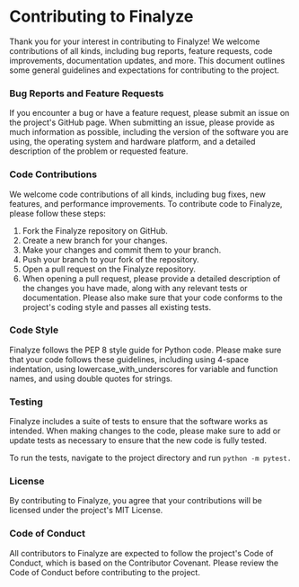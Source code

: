 # Contributing to Finalyze
Thank you for your interest in contributing to Finalyze! We welcome contributions of all kinds, including bug reports, feature requests, code improvements, documentation updates, and more. This document outlines some general guidelines and expectations for contributing to the project.

### Bug Reports and Feature Requests
If you encounter a bug or have a feature request, please submit an issue on the project's GitHub page. When submitting an issue, please provide as much information as possible, including the version of the software you are using, the operating system and hardware platform, and a detailed description of the problem or requested feature.

### Code Contributions
We welcome code contributions of all kinds, including bug fixes, new features, and performance improvements. To contribute code to Finalyze, please follow these steps:

1. Fork the Finalyze repository on GitHub.
2. Create a new branch for your changes.
3. Make your changes and commit them to your branch.
4. Push your branch to your fork of the repository.
5. Open a pull request on the Finalyze repository.
6. When opening a pull request, please provide a detailed description of the changes you have made, along with any relevant tests or documentation. Please also make sure that your code conforms to the project's coding style and passes all existing tests.

### Code Style
Finalyze follows the PEP 8 style guide for Python code. Please make sure that your code follows these guidelines, including using 4-space indentation, using lowercase_with_underscores for variable and function names, and using double quotes for strings.

### Testing
Finalyze includes a suite of tests to ensure that the software works as intended. When making changes to the code, please make sure to add or update tests as necessary to ensure that the new code is fully tested.

To run the tests, navigate to the project directory and run ``` python -m pytest. ```

### License
By contributing to Finalyze, you agree that your contributions will be licensed under the project's MIT License.

### Code of Conduct
All contributors to Finalyze are expected to follow the project's Code of Conduct, which is based on the Contributor Covenant. Please review the Code of Conduct before contributing to the project.